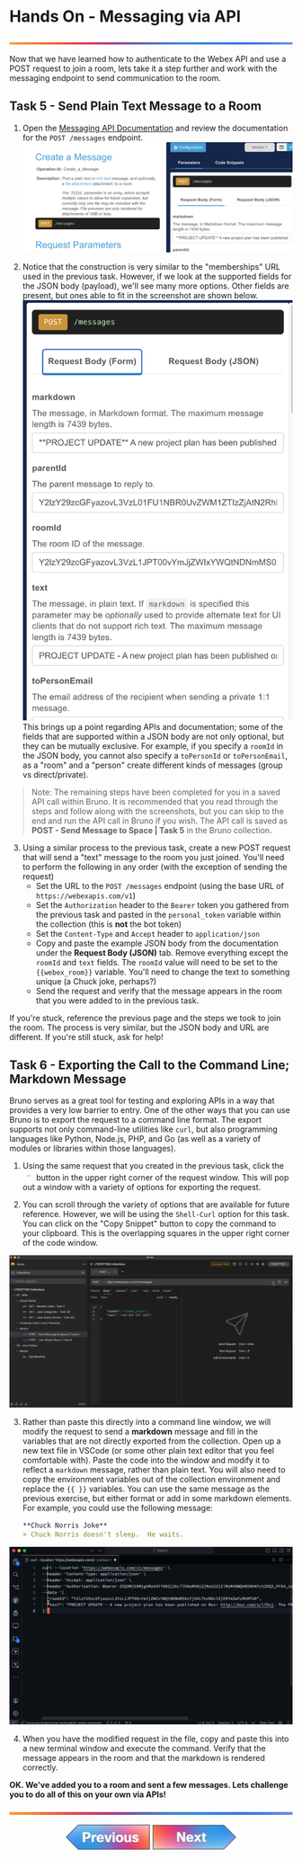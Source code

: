 # Hands On - Messaging via API

![line](../assets/banner.png)

Now that we have learned how to authenticate to the Webex API and use a POST request to join a room, lets take it a step further and work with the messaging endpoint to send communication to the room.

## Task 5 - Send Plain Text Message to a Room

1. Open the [Messaging API Documentation](https://developer.webex.com/docs/api/v1/messages/create-a-message) and review the documentation for the `POST /messages` endpoint.
![Webex Messaging API URL](./images/new-messages-url.png)

2. Notice that the construction is very similar to the "memberships" URL used in the previous task.  However, if we look at the supported fields for the JSON body (payload), we'll see many more options.  Other fields are present, but ones able to fit in the screenshot are shown below.
![Webex Messaging API URL](./images/new-messages-fields.png)
This brings up a point regarding APIs and documentation; some of the fields that are supported within a JSON body are not only optional, but they can be mutually exclusive.  For example, if you specify a `roomId` in the JSON body, you cannot also specify a `toPersonId` or `toPersonEmail`, as a "room" and a "person" create different kinds of messages (group vs direct/private).  

> Note: The remaining steps have been completed for you in a saved API call within Bruno.  It is recommended that you read through the steps and follow along with the screenshots, but you can skip to the end and run the API call in Bruno if you wish.  The API call is saved as **POST - Send Message to Space | Task 5** in the Bruno collection.

3. Using a similar process to the previous task, create a new POST request that will send a "text" message to the room you just joined.  You'll need to perform the following in any order (with the exception of sending the request)
    - Set the URL to the `POST /messages` endpoint (using the base URL of `https://webexapis.com/v1`)
    - Set the `Authorization` header to the `Bearer` token you gathered from the previous task and pasted in the `personal_token` variable within the collection (this is **not** the bot token)
    - Set the `Content-Type` and `Accept` header to `application/json`
    - Copy and paste the example JSON body from the documentation under the **Request Body (JSON)** tab.  Remove everything except the `roomId` and `text` fields.  The `roomId` value will need to be set to the `{{webex_room}}` variable.  You'll need to change the text to something unique (a Chuck joke, perhaps?)
    - Send the request and verify that the message appears in the room that you were added to in the previous task.

If you're stuck, reference the previous page and the steps we took to join the room.  The process is very similar, but the JSON body and URL are different.  If you're still stuck, ask for help!

## Task 6 - Exporting the Call to the Command Line; Markdown Message

Bruno serves as a great tool for testing and exploring APIs in a way that provides a very low barrier to entry.  One of the other ways that you can use Bruno is to export the request to a command line format.  The export supports not only command-line utilities like `curl`, but also programming languages like Python, Node.js, PHP, and Go (as well as a variety of modules or libraries within those languages).

1. Using the same request that you created in the previous task, click the <img src="./images/postman-code.png" alt="code" width="20" height="18"/> button in the upper right corner of the request window.  This will pop out a window with a variety of options for exporting the request.

2. You can scroll through the variety of options that are available for future reference.  However, we will be using the `Shell-Curl` option for this task.  You can click on the "Copy Snippet" button to copy the command to your clipboard.  This is the overlapping squares in the upper right corner of the code window.

![Postman Code Export](./images/bruno-message-code.gif)

3. Rather than paste this directly into a command line window, we will modify the request to send a **markdown** message and fill in the variables that are not directly exported from the collection.  Open up a new text file in VSCode (or some other plain text editor that you feel comfortable with).  Paste the code into the window and modify it to reflect a `markdown` message, rather than plain text.  You will also need to copy the environment variables out of the collection environment and replace the `{{ }}` variables.  You can use the same message as the previous exercise, but either format or add in some markdown elements.  For example, you could use the following message:

    ```markdown
    **Chuck Norris Joke**
    > Chuck Norris doesn't sleep.  He waits.
    ```

![Postman Code Paste](./images/postman-code-paste.gif)

4. When you have the modified request in the file, copy and paste this into a new terminal window and execute the command.  Verify that the message appears in the room and that the markdown is rendered correctly.

**OK.  We've added you to a room and sent a few messages.  Lets challenge you to do all of this on your own via APIs!**

![line](../assets/banner.png)

<p align="center">
<a href="3.md"><img src="../assets/previous.png" width="150px"></a>
<a href="5.md"><img src="../assets/next.png" width="150px"></a>
</p>